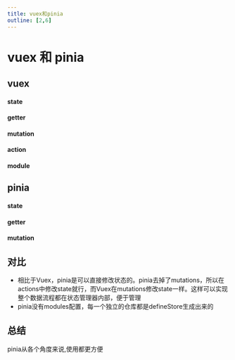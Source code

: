 ```yaml
---
title: vuex和pinia
outline: [2,6]
---
```


# vuex 和 pinia

## vuex

#### state

#### getter

#### mutation

#### action

#### module

## pinia

#### state

#### getter

#### mutation

## 对比

- 相比于Vuex，pinia是可以直接修改状态的。pinia去掉了mutations，所以在actions中修改state就行，而Vuex在mutations修改state一样。这样可以实现整个数据流程都在状态管理器内部，便于管理
- pinia没有modules配置，每一个独立的仓库都是defineStore生成出来的

## 总结

pinia从各个角度来说,使用都更方便
